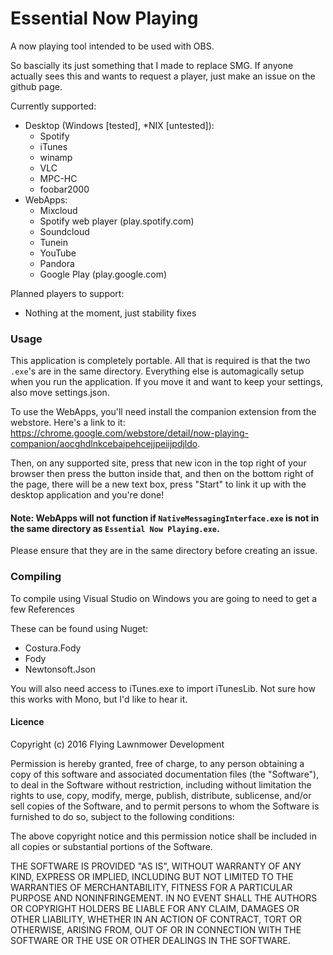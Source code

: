 # Essential Now Playing
A now playing tool intended to be used with OBS.

So bascially its just something that I made to replace SMG. If anyone actually sees this and wants to request a player, just make an issue on the github page. 

Currently supported:
  - Desktop (Windows [tested], *NIX [untested]):
    * Spotify
    * iTunes
    * winamp
    * VLC
    * MPC-HC
    * foobar2000
  - WebApps:
    * Mixcloud
    * Spotify web player (play.spotify.com)
    * Soundcloud
    * Tunein
    * YouTube
    * Pandora
    * Google Play (play.google.com)

Planned players to support:
* Nothing at the moment, just stability fixes

### Usage
This application is completely portable. All that is required is that the two ```.exe```'s are in the same directory. Everything else is automagically setup when you run the application. If you move it and want to keep your settings, also move settings.json.

To use the WebApps, you'll need install the companion extension from the webstore. Here's a link to it: https://chrome.google.com/webstore/detail/now-playing-companion/aocghdlnkcebaipehcejjpeiijpdjldo.

Then, on any supported site, press that new icon in the top right of your browser then press the button inside that, and then on the bottom right of the page, there will be a new text box, press "Start" to link it up with the desktop application and you're done!

#### Note: WebApps will not function if ```NativeMessagingInterface.exe``` is not in the same directory as ```Essential Now Playing.exe```.
Please ensure that they are in the same directory before creating an issue.

### Compiling
To compile using Visual Studio on Windows you are going to need to get a few References

These can be found using Nuget:
* Costura.Fody
* Fody
* Newtonsoft.Json

You will also need access to iTunes.exe to import iTunesLib. Not sure how this works with Mono, but I'd like to hear it.

#### Licence
Copyright (c) 2016 Flying Lawnmower Development

Permission is hereby granted, free of charge, to any person obtaining a copy of this software and associated documentation files (the "Software"), to deal in the Software without restriction, including without limitation the rights to use, copy, modify, merge, publish, distribute, sublicense, and/or sell copies of the Software, and to permit persons to whom the Software is furnished to do so, subject to the following conditions:

The above copyright notice and this permission notice shall be included in all copies or substantial portions of the Software.

THE SOFTWARE IS PROVIDED "AS IS", WITHOUT WARRANTY OF ANY KIND, EXPRESS OR IMPLIED, INCLUDING BUT NOT LIMITED TO THE WARRANTIES OF MERCHANTABILITY, FITNESS FOR A PARTICULAR PURPOSE AND NONINFRINGEMENT. IN NO EVENT SHALL THE AUTHORS OR COPYRIGHT HOLDERS BE LIABLE FOR ANY CLAIM, DAMAGES OR OTHER LIABILITY, WHETHER IN AN ACTION OF CONTRACT, TORT OR OTHERWISE, ARISING FROM, OUT OF OR IN CONNECTION WITH THE SOFTWARE OR THE USE OR OTHER DEALINGS IN THE SOFTWARE.
